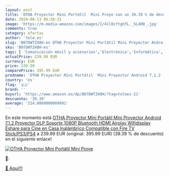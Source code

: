 ```yaml
---
layout: post
title: 'OTHA Proyector Mini Portátil  Mini Proye con un 39.39 % de descuento'
date: 2020-08-13 06:58:31
image: 'https://m.media-amazon.com/images/I/41l8cYtghfL._SL400_.jpg'
comments: true
category: ofertas
author: 'tole.es'
slug: 'B07DWTZ48H-es OTHA Proyector Mini Portátil Mini Proyector Android 7.1.2...'
sku: 'B07DWTZ48H-es'
tags: [ 'Comunicación móvil y accesorios','Electrónica','Informática','Móviles','Móviles y smartphones libres','Tablets','android', ]
actualPrice: 239.99 EUR
currency: EUR
price: 239.99
comparePrice: 395.99 EUR
prodname: 'OTHA Proyector Mini Portátil  Mini Proyector Android 7.1.2  Proyector DLP  Soporte 1080P Bluetooth HDMI Airplay Wifidisplay Eshare  para Cine en Casa Inalámbrico  Compatible con Fire TV Stick/PS3/PS4'
country: 'es'
flag: '🇪🇸'
brand: ''
buyurl: 'https://www.amazon.es/dp/B07DWTZ48H/?tag=tolees-21'
descuento: '39.39'
average: '214.0809090909091'
---
```


En este momento está [OTHA Proyector Mini Portátil  Mini Proyector Android 7.1.2  Proyector DLP  Soporte 1080P Bluetooth HDMI Airplay Wifidisplay Eshare  para Cine en Casa Inalámbrico  Compatible con Fire TV Stick/PS3/PS4](https://www.amazon.es/dp/B07DWTZ48H/?tag=tolees-21) a 239.99 EUR (original: 395.99 EUR) (39.39 %  de descuento) en el siguiente enlace!

[![OTHA Proyector Mini Portátil  Mini Proye](https://m.media-amazon.com/images/I/41l8cYtghfL._SL400_.jpg)](https://www.amazon.es/dp/B07DWTZ48H/?tag=tolees-21)

🔎:


[🛒 Aquí!!!](https://www.amazon.es/dp/B07DWTZ48H/?tag=tolees-21)
